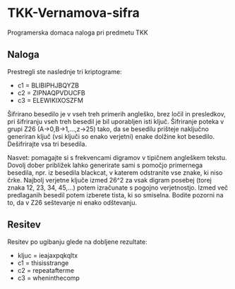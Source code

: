 # TKK-Vernamova-sifra
Programerska domaca naloga pri predmetu TKK

## Naloga 
Prestregli ste naslednje tri kriptograme:
* c1 = BLIBIPHJBQYZB 
* c2 = ZIPNAQPVDUCFB 
* c3 = ELEWIKIXOSZFM 

Šifrirano besedilo je v vseh treh primerih angleško, brez ločil in presledkov, pri šifriranju vseh treh besedil je bil uporabljen isti ključ. Šifriranje poteka v grupi Z26 (A->0,B->1,...,z->25) tako, da se besedilu prišteje naključno generiran ključ (vsi ključi so enako verjetni) enake dolžine kot besedilo. Dešifrirajte vsa tri besedila. 

Nasvet: pomagajte si s frekvencami digramov v tipičnem angleškem tekstu. Dovolj dober približek lahko generirate sami s pomočjo primernega besedila, npr. iz besedila blackcat, v katerem odstranite vse znake, ki niso črke. Najbolj verjetne ključe izmed 26^2 za vsak digram posebej (torej znaka 12, 23, 34, 45,...) potem izračunate s pogojno verjetnostjo. Izmed več predlaganih besedil potem izberete tista, ki so smiselna. Bodite pozorni na to, da v Z26 seštevanje ni enako odštevanju.

## Resitev
Resitev po ugibanju glede na dobljene rezultate:
* kljuc = ieajaxpqkqltx
* c1 = thisisstrange
* c2 = repeatafterme
* c3 = wheninthecomp
